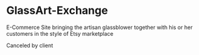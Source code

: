 # GlassArt-Exchange
E-Commerce Site bringing the artisan glassblower together with his or her customers in the style of Etsy marketplace

Canceled by client
